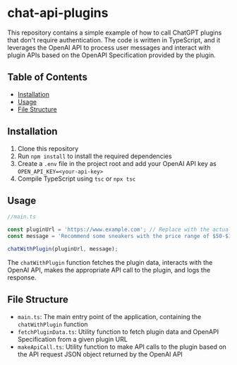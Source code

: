 # chat-api-plugins

This repository contains a simple example of how to call ChatGPT plugins that don't require authentication. The code is written in TypeScript, and it leverages the OpenAI API to process user messages and interact with plugin APIs based on the OpenAPI Specification provided by the plugin.

## Table of Contents

- [Installation](#installation)
- [Usage](#usage)
- [File Structure](#file-structure)

## Installation

1. Clone this repository
2. Run `npm install` to install the required dependencies
3. Create a `.env` file in the project root and add your OpenAI API key as `OPEN_API_KEY=<your-api-key>`
4. Compile TypeScript using `tsc` or `npx tsc`

## Usage

```javascript
//main.ts

const pluginUrl = 'https://www.example.com'; // Replace with the actual plugin URL
const message = 'Recommend some sneakers with the price range of $50-$100'; // Replace with your actual message

chatWithPlugin(pluginUrl, message);
```

The `chatWithPlugin` function fetches the plugin data, interacts with the OpenAI API, makes the appropriate API call to the plugin, and logs the response.

## File Structure

- `main.ts`: The main entry point of the application, containing the `chatWithPlugin` function
- `fetchPluginData.ts`: Utility function to fetch plugin data and OpenAPI Specification from a given plugin URL
- `makeApiCall.ts`: Utility function to make API calls to the plugin based on the API request JSON object returned by the OpenAI API